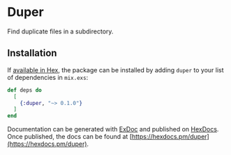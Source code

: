 # Duper

Find duplicate files in a subdirectory.

## Installation

If [available in Hex](https://hex.pm/docs/publish), the package can be installed
by adding `duper` to your list of dependencies in `mix.exs`:

```elixir
def deps do
  [
    {:duper, "~> 0.1.0"}
  ]
end
```

Documentation can be generated with [ExDoc](https://github.com/elixir-lang/ex_doc)
and published on [HexDocs](https://hexdocs.pm). Once published, the docs can
be found at [https://hexdocs.pm/duper](https://hexdocs.pm/duper).

